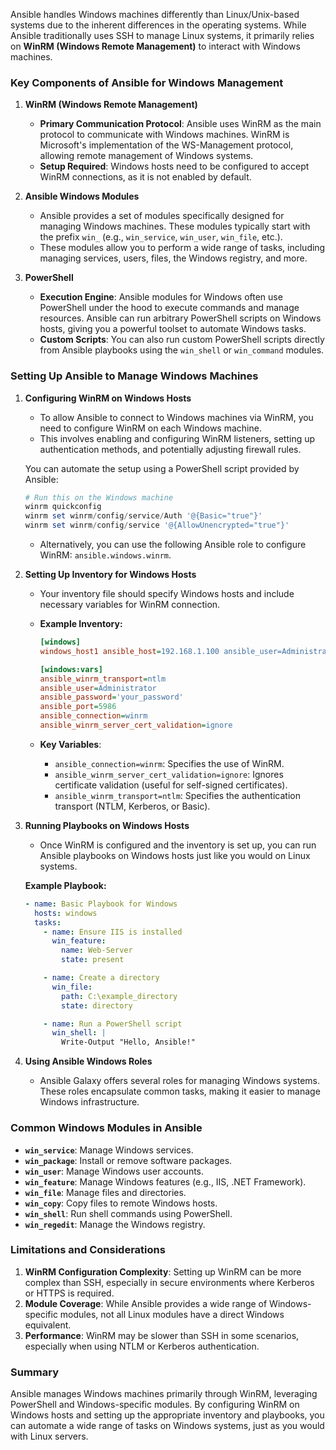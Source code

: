 Ansible handles Windows machines differently than Linux/Unix-based systems due to the inherent differences in the operating systems. While Ansible traditionally uses SSH to manage Linux systems, it primarily relies on **WinRM (Windows Remote Management)** to interact with Windows machines.

### **Key Components of Ansible for Windows Management**

1. **WinRM (Windows Remote Management)**
   - **Primary Communication Protocol**: Ansible uses WinRM as the main protocol to communicate with Windows machines. WinRM is Microsoft's implementation of the WS-Management protocol, allowing remote management of Windows systems.
   - **Setup Required**: Windows hosts need to be configured to accept WinRM connections, as it is not enabled by default.

2. **Ansible Windows Modules**
   - Ansible provides a set of modules specifically designed for managing Windows machines. These modules typically start with the prefix `win_` (e.g., `win_service`, `win_user`, `win_file`, etc.).
   - These modules allow you to perform a wide range of tasks, including managing services, users, files, the Windows registry, and more.

3. **PowerShell**
   - **Execution Engine**: Ansible modules for Windows often use PowerShell under the hood to execute commands and manage resources. Ansible can run arbitrary PowerShell scripts on Windows hosts, giving you a powerful toolset to automate Windows tasks.
   - **Custom Scripts**: You can also run custom PowerShell scripts directly from Ansible playbooks using the `win_shell` or `win_command` modules.

### **Setting Up Ansible to Manage Windows Machines**

1. **Configuring WinRM on Windows Hosts**
   - To allow Ansible to connect to Windows machines via WinRM, you need to configure WinRM on each Windows machine.
   - This involves enabling and configuring WinRM listeners, setting up authentication methods, and potentially adjusting firewall rules.

   You can automate the setup using a PowerShell script provided by Ansible:
   ```powershell
   # Run this on the Windows machine
   winrm quickconfig
   winrm set winrm/config/service/Auth '@{Basic="true"}'
   winrm set winrm/config/service '@{AllowUnencrypted="true"}'
   ```
   - Alternatively, you can use the following Ansible role to configure WinRM: `ansible.windows.winrm`.
  
2. **Setting Up Inventory for Windows Hosts**
   - Your inventory file should specify Windows hosts and include necessary variables for WinRM connection.
   - **Example Inventory:**
     ```ini
     [windows]
     windows_host1 ansible_host=192.168.1.100 ansible_user=Administrator ansible_password='your_password' ansible_connection=winrm ansible_winrm_server_cert_validation=ignore

     [windows:vars]
     ansible_winrm_transport=ntlm
     ansible_user=Administrator
     ansible_password='your_password'
     ansible_port=5986
     ansible_connection=winrm
     ansible_winrm_server_cert_validation=ignore
     ```

   - **Key Variables**:
     - `ansible_connection=winrm`: Specifies the use of WinRM.
     - `ansible_winrm_server_cert_validation=ignore`: Ignores certificate validation (useful for self-signed certificates).
     - `ansible_winrm_transport=ntlm`: Specifies the authentication transport (NTLM, Kerberos, or Basic).

3. **Running Playbooks on Windows Hosts**
   - Once WinRM is configured and the inventory is set up, you can run Ansible playbooks on Windows hosts just like you would on Linux systems.
   
   **Example Playbook:**
   ```yaml
   - name: Basic Playbook for Windows
     hosts: windows
     tasks:
       - name: Ensure IIS is installed
         win_feature:
           name: Web-Server
           state: present

       - name: Create a directory
         win_file:
           path: C:\example_directory
           state: directory

       - name: Run a PowerShell script
         win_shell: |
           Write-Output "Hello, Ansible!"
   ```

4. **Using Ansible Windows Roles**
   - Ansible Galaxy offers several roles for managing Windows systems. These roles encapsulate common tasks, making it easier to manage Windows infrastructure.

### **Common Windows Modules in Ansible**

- **`win_service`**: Manage Windows services.
- **`win_package`**: Install or remove software packages.
- **`win_user`**: Manage Windows user accounts.
- **`win_feature`**: Manage Windows features (e.g., IIS, .NET Framework).
- **`win_file`**: Manage files and directories.
- **`win_copy`**: Copy files to remote Windows hosts.
- **`win_shell`**: Run shell commands using PowerShell.
- **`win_regedit`**: Manage the Windows registry.

### **Limitations and Considerations**

1. **WinRM Configuration Complexity**: Setting up WinRM can be more complex than SSH, especially in secure environments where Kerberos or HTTPS is required.
2. **Module Coverage**: While Ansible provides a wide range of Windows-specific modules, not all Linux modules have a direct Windows equivalent.
3. **Performance**: WinRM may be slower than SSH in some scenarios, especially when using NTLM or Kerberos authentication.

### **Summary**
Ansible manages Windows machines primarily through WinRM, leveraging PowerShell and Windows-specific modules. By configuring WinRM on Windows hosts and setting up the appropriate inventory and playbooks, you can automate a wide range of tasks on Windows systems, just as you would with Linux servers.